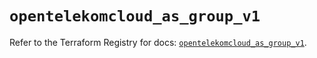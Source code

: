 # `opentelekomcloud_as_group_v1`

Refer to the Terraform Registry for docs: [`opentelekomcloud_as_group_v1`](https://registry.terraform.io/providers/opentelekomcloud/opentelekomcloud/1.36.51/docs/resources/as_group_v1).
